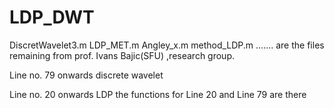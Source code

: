 # LDP_DWT

DiscretWavelet3.m 
LDP_MET.m
Angley_x.m
method_LDP.m .......  are the files
remaining from prof. Ivans Bajic(SFU) ,research group.

Line no. 79 onwards discrete wavelet

Line no. 20 onwards LDP the functions for Line 20 and Line 79 are there

